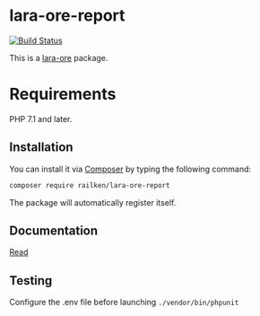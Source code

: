 # lara-ore-report

[![Build Status](https://travis-ci.org/railken/lara-ore-report.svg?branch=master)](https://travis-ci.org/railken/lara-ore-report)

This is a [lara-ore](https://github.com/railken/lara-ore) package.

# Requirements

PHP 7.1 and later.

## Installation

You can install it via [Composer](https://getcomposer.org/) by typing the following command:

```bash
composer require railken/lara-ore-report
```

The package will automatically register itself.

## Documentation

[Read](docs/index.md)

## Testing

Configure the .env file before launching `./vendor/bin/phpunit`
